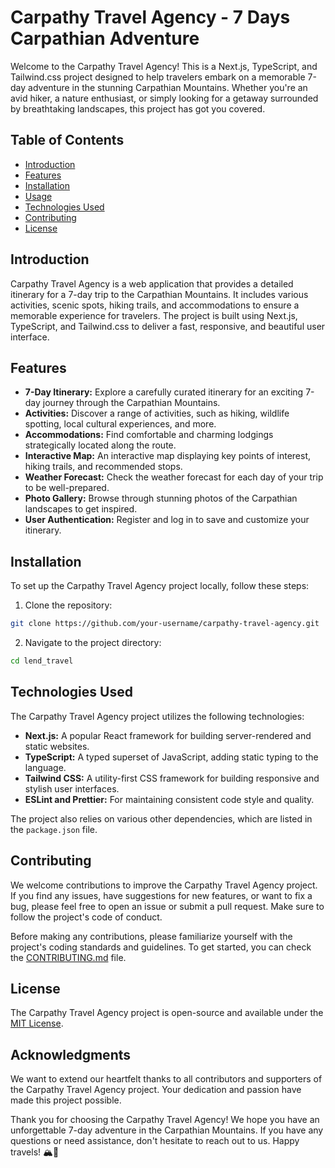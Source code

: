 # Carpathy Travel Agency - 7 Days Carpathian Adventure

Welcome to the Carpathy Travel Agency! This is a Next.js, TypeScript, and Tailwind.css project designed to help travelers embark on a memorable 7-day adventure in the stunning Carpathian Mountains. Whether you're an avid hiker, a nature enthusiast, or simply looking for a getaway surrounded by breathtaking landscapes, this project has got you covered.

## Table of Contents

- [Introduction](#introduction)
- [Features](#features)
- [Installation](#installation)
- [Usage](#usage)
- [Technologies Used](#technologies-used)
- [Contributing](#contributing)
- [License](#license)

## Introduction

Carpathy Travel Agency is a web application that provides a detailed itinerary for a 7-day trip to the Carpathian Mountains. It includes various activities, scenic spots, hiking trails, and accommodations to ensure a memorable experience for travelers. The project is built using Next.js, TypeScript, and Tailwind.css to deliver a fast, responsive, and beautiful user interface.

## Features

- **7-Day Itinerary:** Explore a carefully curated itinerary for an exciting 7-day journey through the Carpathian Mountains.
- **Activities:** Discover a range of activities, such as hiking, wildlife spotting, local cultural experiences, and more.
- **Accommodations:** Find comfortable and charming lodgings strategically located along the route.
- **Interactive Map:** An interactive map displaying key points of interest, hiking trails, and recommended stops.
- **Weather Forecast:** Check the weather forecast for each day of your trip to be well-prepared.
- **Photo Gallery:** Browse through stunning photos of the Carpathian landscapes to get inspired.
- **User Authentication:** Register and log in to save and customize your itinerary.

## Installation

To set up the Carpathy Travel Agency project locally, follow these steps:

1. Clone the repository:

```bash
git clone https://github.com/your-username/carpathy-travel-agency.git

```

2. Navigate to the project directory:

```bash
cd lend_travel

```

## Technologies Used

The Carpathy Travel Agency project utilizes the following technologies:

- **Next.js:** A popular React framework for building server-rendered and static websites.
- **TypeScript:** A typed superset of JavaScript, adding static typing to the language.
- **Tailwind CSS:** A utility-first CSS framework for building responsive and stylish user interfaces.
- **ESLint and Prettier:** For maintaining consistent code style and quality.

The project also relies on various other dependencies, which are listed in the `package.json` file.

## Contributing

We welcome contributions to improve the Carpathy Travel Agency project. If you find any issues, have suggestions for new features, or want to fix a bug, please feel free to open an issue or submit a pull request. Make sure to follow the project's code of conduct.

Before making any contributions, please familiarize yourself with the project's coding standards and guidelines. To get started, you can check the [CONTRIBUTING.md](CONTRIBUTING.md) file.

## License

The Carpathy Travel Agency project is open-source and available under the [MIT License](LICENSE).

## Acknowledgments

We want to extend our heartfelt thanks to all contributors and supporters of the Carpathy Travel Agency project. Your dedication and passion have made this project possible.

Thank you for choosing the Carpathy Travel Agency! We hope you have an unforgettable 7-day adventure in the Carpathian Mountains. If you have any questions or need assistance, don't hesitate to reach out to us. Happy travels! 🏔️🚗



